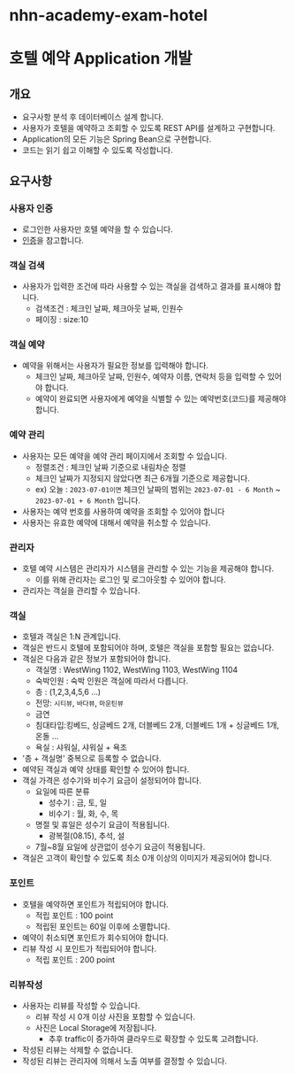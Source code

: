 # nhn-academy-exam-hotel
# 호텔 예약 Application 개발

## 개요

* 요구사항 분석 후 데이터베이스 설계 합니다.
* 사용자가 호텔을 예약하고 조회할 수 있도록 REST API를 설계하고 구현합니다.
* Application의 모든 기능은 Spring Bean으로 구현합니다.
* 코드는 읽기 쉽고 이해할 수 있도록 작성합니다.

## 요구사항

### 사용자 인증

* 로그인한 사용자만 호텔 예약을 할 수 있습니다.
* [인증](3-0.인증.md)을 참고합니다.

### 객실 검색

* 사용자가 입력한 조건에 따라 사용할 수 있는 객실을 검색하고 결과를 표시해야 합니다.
  * 검색조건 : 체크인 날짜, 체크아웃 날짜, 인원수
  * 페이징 : size:10

### 객실 예약

* 예약을 위해서는 사용자가 필요한 정보를 입력해야 합니다.
  * 체크인 날짜, 체크아웃 날짜, 인원수, 예약자 이름, 연락처 등을 입력할 수 있어야 합니다.
  * 예약이 완료되면 사용자에게 예약을 식별할 수 있는 예약번호(코드)를 제공해야 합니다.

### 예약 관리

* 사용자는 모든 예약을 예약 관리 페이지에서 조회할 수 있습니다.
  * 정렬조건 : 체크인 날짜 기준으로 내림차순 정렬
  * 체크인 날짜가 지정되지 않았다면 최근 6개월 기준으로 제공합니다.
  * ex) 오늘 : `2023-07-01이면` 체크인 날짜의 범위는 `2023-07-01 - 6 Month` ~  `2023-07-01 + 6 Month` 입니다.
* 사용자는 예약 번호를 사용하여 예약을 조회할 수 있어야 합니다
* 사용자는 유효한 예약에 대해서 예약을 취소할 수 있습니다.

### 관리자

* 호텔 예약 시스템은 관리자가 시스템을 관리할 수 있는 기능을 제공해야 합니다.
  * 이를 위해 관리자는 로그인 및 로그아웃할 수 있어야 합니다.
* 관리자는 객실을 관리할 수 있습니다.

### 객실

* 호텔과 객실은 1:N 관계입니다.
* 객실은 반드시 호텔에 포함되어야 하며, 호텔은 객실을 포함할 필요는 없습니다.
* 객실은 다음과 같은 정보가 포함되어야 합니다.
  * 객실명 : WestWing 1102, WestWing 1103, WestWing 1104
  * 숙박인원 : 숙박 인원은 객실에 따라서 다릅니다.
  * 층 : (1,2,3,4,5,6 ...)
  * 전망: `시티뷰`, `바다뷰`, `마운틴뷰`
  * 금연
  * 침대타입:킹베드, 싱글베드 2개, 더블베드 2개, 더블베드 1개 + 싱글베드 1개, 온돌 ...
  * 욕실 : 샤워실, 샤워실 + 욕조
* '층 + 객실명' 중복으로 등록할 수 없습니다.
* 예약된 객실과 예약 상태를 확인할 수 있어야 합니다.
* 객실 가격은 성수기와 비수기 요금이 설정되어야 합니다.
  * 요일에 따른 분류
    * 성수기 : 금, 토, 일
    * 비수기 : 월, 화, 수, 목
  * 명절 및 휴일은 성수기 요금이 적용됩니다.
    * 광복절(08.15), 추석, 설
  * 7월~8월 요일에 상관없이 성수기 요금이 적용됩니다.
* 객실은 고객이 확인할 수 있도록 최소 0개 이상의 이미지가 제공되어야 합니다.

### 포인트

* 호텔을 예약하면 포인트가 적립되어야 합니다.
  * 적립 포인트 : 100 point
  * 적립된 포인트는 60일 이후에 소멸합니다.
* 예약이 취소되면 포인트가 회수되어야 합니다.
* 리뷰 작성 시 포인트가 적립되어야 합니다.
  * 적립 포인트 : 200 point
  
### 리뷰작성

* 사용자는 리뷰를 작성할 수 있습니다.
  * 리뷰 작성 시 0개 이상 사진을 포함할 수 있습니다.
  * 사진은 Local Storage에 저장됩니다.
    * 추후 traffic이 증가하여 클라우드로 확장할 수 있도록 고려합니다.
* 작성된 리뷰는 삭제할 수 없습니다.
* 작성된 리뷰는 관리자에 의해서 노출 여부를 결정할 수 있습니다.
